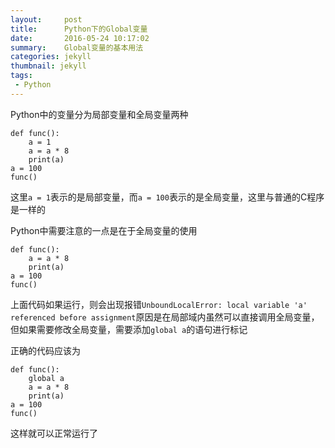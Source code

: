 ```yaml
---
layout:     post
title:	    Python下的Global变量
date:       2016-05-24 10:17:02
summary:    Global变量的基本用法
categories: jekyll
thumbnail: jekyll
tags:
 - Python
---
```

Python中的变量分为局部变量和全局变量两种

    def func():
        a = 1
        a = a * 8
        print(a)
    a = 100
    func()
这里`a = 1`表示的是局部变量，而`a = 100`表示的是全局变量，这里与普通的C程序是一样的

Python中需要注意的一点是在于全局变量的使用

    def func():
        a = a * 8
        print(a)
    a = 100
    func()

上面代码如果运行，则会出现报错`UnboundLocalError: local variable 'a' referenced before assignment`原因是在局部域内虽然可以直接调用全局变量，但如果需要修改全局变量，需要添加`global a`的语句进行标记

正确的代码应该为

    def func():
        global a
        a = a * 8
        print(a)
    a = 100
    func()

这样就可以正常运行了

